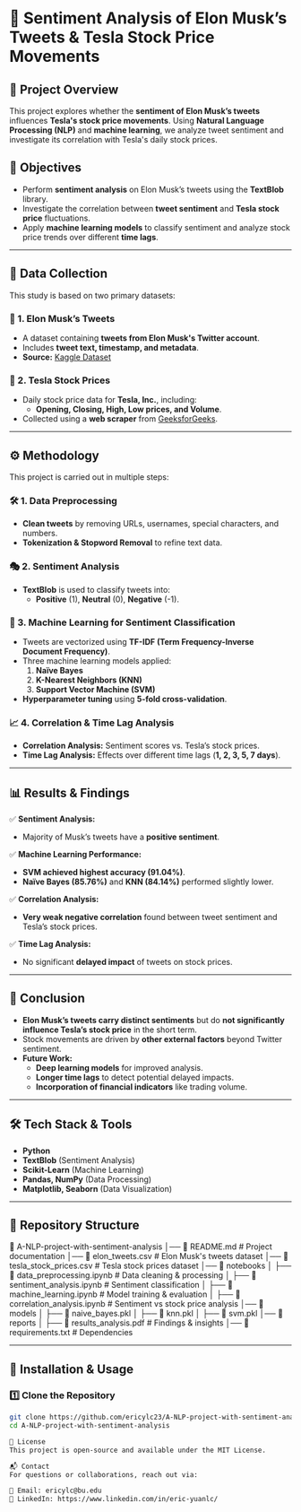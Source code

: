 # 🚀 Sentiment Analysis of Elon Musk’s Tweets & Tesla Stock Price Movements

## 📌 Project Overview
This project explores whether the **sentiment of Elon Musk’s tweets** influences **Tesla's stock price movements**. Using **Natural Language Processing (NLP)** and **machine learning**, we analyze tweet sentiment and investigate its correlation with Tesla's daily stock prices.

## 🎯 Objectives
- Perform **sentiment analysis** on Elon Musk’s tweets using the **TextBlob** library.
- Investigate the correlation between **tweet sentiment** and **Tesla stock price** fluctuations.
- Apply **machine learning models** to classify sentiment and analyze stock price trends over different **time lags**.

---

## 📂 Data Collection
This study is based on two primary datasets:

### 📄 1. Elon Musk’s Tweets
- A dataset containing **tweets from Elon Musk's Twitter account**.
- Includes **tweet text, timestamp, and metadata**.
- **Source:** [Kaggle Dataset](https://www.kaggle.com/code/gpreda/collect-elon-musk-tweets)

### 📄 2. Tesla Stock Prices
- Daily stock price data for **Tesla, Inc.**, including:
  - **Opening, Closing, High, Low prices, and Volume**.
- Collected using a **web scraper** from [GeeksforGeeks](https://www.geeksforgeeks.org/web-scraping-for-stock-prices-in-python/).

---

## ⚙️ Methodology
This project is carried out in multiple steps:

### 🛠 1. Data Preprocessing
- **Clean tweets** by removing URLs, usernames, special characters, and numbers.
- **Tokenization & Stopword Removal** to refine text data.

### 🎭 2. Sentiment Analysis
- **TextBlob** is used to classify tweets into:
  - **Positive** (1), **Neutral** (0), **Negative** (-1).

### 🤖 3. Machine Learning for Sentiment Classification
- Tweets are vectorized using **TF-IDF (Term Frequency-Inverse Document Frequency)**.
- Three machine learning models applied:
  1. **Naïve Bayes**
  2. **K-Nearest Neighbors (KNN)**
  3. **Support Vector Machine (SVM)**
- **Hyperparameter tuning** using **5-fold cross-validation**.

### 📈 4. Correlation & Time Lag Analysis
- **Correlation Analysis:** Sentiment scores vs. Tesla’s stock prices.
- **Time Lag Analysis:** Effects over different time lags (**1, 2, 3, 5, 7 days**).

---

## 📊 Results & Findings
✅ **Sentiment Analysis:**
- Majority of Musk’s tweets have a **positive sentiment**.

✅ **Machine Learning Performance:**
- **SVM achieved highest accuracy (91.04%)**.
- **Naïve Bayes (85.76%)** and **KNN (84.14%)** performed slightly lower.

✅ **Correlation Analysis:**
- **Very weak negative correlation** found between tweet sentiment and Tesla’s stock prices.

✅ **Time Lag Analysis:**
- No significant **delayed impact** of tweets on stock prices.

---

## 🏁 Conclusion
- **Elon Musk’s tweets carry distinct sentiments** but do **not significantly influence Tesla’s stock price** in the short term.
- Stock movements are driven by **other external factors** beyond Twitter sentiment.
- **Future Work:**
  - **Deep learning models** for improved analysis.
  - **Longer time lags** to detect potential delayed impacts.
  - **Incorporation of financial indicators** like trading volume.

---

## 🛠️ Tech Stack & Tools
- **Python**
- **TextBlob** (Sentiment Analysis)
- **Scikit-Learn** (Machine Learning)
- **Pandas, NumPy** (Data Processing)
- **Matplotlib, Seaborn** (Data Visualization)

---

## 📂 Repository Structure
📂 A-NLP-project-with-sentiment-analysis │── 📄 README.md # Project documentation │── 📄 elon_tweets.csv # Elon Musk's tweets dataset │── 📄 tesla_stock_prices.csv # Tesla stock prices dataset │── 📂 notebooks │ ├── 📄 data_preprocessing.ipynb # Data cleaning & processing │ ├── 📄 sentiment_analysis.ipynb # Sentiment classification │ ├── 📄 machine_learning.ipynb # Model training & evaluation │ ├── 📄 correlation_analysis.ipynb # Sentiment vs stock price analysis │── 📂 models │ ├── 📄 naive_bayes.pkl │ ├── 📄 knn.pkl │ ├── 📄 svm.pkl │── 📂 reports │ ├── 📄 results_analysis.pdf # Findings & insights │── 📄 requirements.txt # Dependencies


---

## 🔧 Installation & Usage
### 1️⃣ Clone the Repository
```bash
git clone https://github.com/ericylc23/A-NLP-project-with-sentiment-analysis.git
cd A-NLP-project-with-sentiment-analysis

📝 License
This project is open-source and available under the MIT License.

📬 Contact
For questions or collaborations, reach out via:

📧 Email: ericylc@bu.edu
🔗 LinkedIn: https://www.linkedin.com/in/eric-yuanlc/
